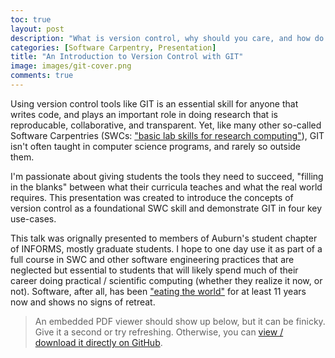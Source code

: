 ```yaml
---
toc: true
layout: post
description: "What is version control, why should you care, and how do you use GIT to do it... An introduction to this foundational Software Carpentry skill."
categories: [Software Carpentry, Presentation]
title: "An Introduction to Version Control with GIT"
image: images/git-cover.png
comments: true
---
```

Using version control tools like GIT is an essential skill for anyone that writes code, and plays an important role in doing research that is reproducable, collaborative, and transparent. Yet, like many other so-called Software Carpentries (SWCs: ["basic lab skills for research computing"](https://software-carpentry.org/)), GIT isn't often taught in computer science programs, and rarely so outside them.

I'm passionate about giving students the tools they need to succeed, "filling in the blanks" between what their curricula teaches and what the real world requires. This presentation was created to introduce the concepts of version control as a foundational SWC skill and demonstrate GIT in four key use-cases.

This talk was orignally presented to members of Auburn's student chapter of INFORMS, mostly graduate students. I hope to one day use it as part of a full course in SWC and other software engineering practices that are neglected but essential to students that will likely spend much of their career doing practical / scientific computing (whether they realize it now, or not). Software, after all, has been ["eating the world"](https://www.wsj.com/articles/SB10001424053111903480904576512250915629460) for at least 11 years now and shows no signs of retreat.

> An embedded PDF viewer should show up below, but it can be finicky. Give it a second or try refreshing.
> Otherwise, you can [view / download it directly on GitHub](https://olearydj.github.io/antisimplistic/docs/IntroToGIT.pdf).

<object width="100%" height="500px" data="https://docs.google.com/gview?embedded=true&url=https://olearydj.github.io/antisimplistic/docs/IntroToGIT.pdf"></object>
